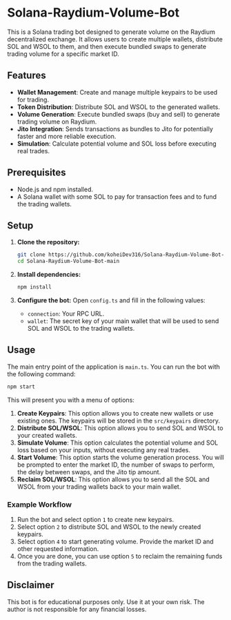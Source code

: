 # Solana-Raydium-Volume-Bot

This is a Solana trading bot designed to generate volume on the Raydium decentralized exchange. It allows users to create multiple wallets, distribute SOL and WSOL to them, and then execute bundled swaps to generate trading volume for a specific market ID.

## Features

- **Wallet Management**: Create and manage multiple keypairs to be used for trading.
- **Token Distribution**: Distribute SOL and WSOL to the generated wallets.
- **Volume Generation**: Execute bundled swaps (buy and sell) to generate trading volume on Raydium.
- **Jito Integration**: Sends transactions as bundles to Jito for potentially faster and more reliable execution.
- **Simulation**: Calculate potential volume and SOL loss before executing real trades.

## Prerequisites

- Node.js and npm installed.
- A Solana wallet with some SOL to pay for transaction fees and to fund the trading wallets.

## Setup

1.  **Clone the repository:**
    ```bash
    git clone https://github.com/koheiDev316/Solana-Raydium-Volume-Bot-main.git
    cd Solana-Raydium-Volume-Bot-main
    ```

2.  **Install dependencies:**
    ```bash
    npm install
    ```

3.  **Configure the bot:**
    Open `config.ts` and fill in the following values:
    - `connection`: Your RPC URL.
    - `wallet`: The secret key of your main wallet that will be used to send SOL and WSOL to the trading wallets.

## Usage

The main entry point of the application is `main.ts`. You can run the bot with the following command:

```bash
npm start
```

This will present you with a menu of options:

1.  **Create Keypairs**: This option allows you to create new wallets or use existing ones. The keypairs will be stored in the `src/keypairs` directory.
2.  **Distribute SOL/WSOL**: This option allows you to send SOL and WSOL to your created wallets.
3.  **Simulate Volume**: This option calculates the potential volume and SOL loss based on your inputs, without executing any real trades.
4.  **Start Volume**: This option starts the volume generation process. You will be prompted to enter the market ID, the number of swaps to perform, the delay between swaps, and the Jito tip amount.
5.  **Reclaim SOL/WSOL**: This option allows you to send all the SOL and WSOL from your trading wallets back to your main wallet.

### Example Workflow

1.  Run the bot and select option `1` to create new keypairs.
2.  Select option `2` to distribute SOL and WSOL to the newly created keypairs.
3.  Select option `4` to start generating volume. Provide the market ID and other requested information.
4.  Once you are done, you can use option `5` to reclaim the remaining funds from the trading wallets.

## Disclaimer

This bot is for educational purposes only. Use it at your own risk. The author is not responsible for any financial losses.


